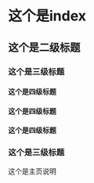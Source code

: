 # 这个是index


##  这个是二级标题

### 这个是三级标题


#### 这个是四级标题

#### 这个是四级标题

#### 这个是四级标题

### 这个是三级标题


这个是主页说明
